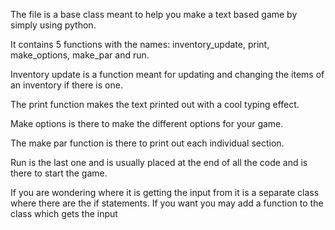 The file is a base class meant to help you make a text based game by simply using python.

It contains 5 functions with the names: inventory_update, print, make_options, make_par and run.

Inventory update is a function meant for updating and changing the items of an inventory if there is one.

The print function makes the text printed out with a cool typing effect.

Make options is there to make the different options for your game.

The make par function is there to print out each individual section. 

Run is the last one and is usually placed at the end of all the code and is there to start the game.

If you are wondering where it is getting the input from it is a separate class where there are the if statements. 
If you want you may add a function to the class which gets the input
